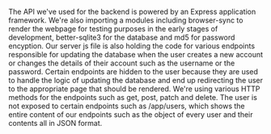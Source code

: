 The API we've used for the backend is powered by an Express application framework. 
We're also importing a modules including browser-sync to render the webpage for testing purposes in the early stages of development, better-sqlite3 for the database and md5 for password encyption. 
Our server js file is also holding the code for various endpoints responsible for updating the database when the user creates a new account or changes the details of their account such as the username or the password. Certain endpoints are hidden to the user because they are used to handle the logic of updating the database and end up redirecting the user to the appropriate page that should be rendered. We're using various HTTP methods for the endpoints such as get, post, patch and delete. The user is not exposed to certain endpoints such as /app/users, which shows the entire content of our endpoints such as the object of every user and their contents all in JSON format. 
